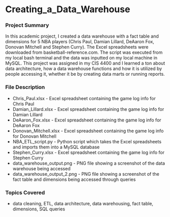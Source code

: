 # Creating_a_Data_Warehouse

### Project Summary

In this academic project, I created a data warehouse with a fact table and dimensions for 5 NBA players (Chris Paul, Damian Lillard, DeAaron Fox, Donovan Mitchell and Stephen Curry). The Excel spreadsheets were downloaded from basketball-reference.com. The script was executed from my local bash terminal and the data was inputted on my local machine in MySQL. This project was assigned in my CIS 4400 and I learned a ton about data architecture, how a data warehouse functions and how it is utilized by people accessing it, whether it be by creating data marts or running reports.



### File Description

- Chris_Paul.xlsx - Excel spreadsheet containing the game log info for Chris Paul
- Damian_Lillard.xlsx - Excel spreadsheet containing the game log info for Damian Lillard 
- DeAaron_Fox.xlsx - Excel spreadsheet containing the game log info for DeAaron Fox 
- Donovan_Mitchell.xlsx - Excel spreadsheet containing the game log info for Donovan Mitchell 
- NBA_ETL_script.py - Python script which takes the Excel spreadsheets and imports them into a MySQL database 
- Stephen_Curry.xlsx - Excel spreadsheet containing the game log info for Stephen Curry 
- data_warehouse_output.png - PNG file showing a screenshot of the data warehouse being accessed
- data_warehouse_output_2.png - PNG file showing a screenshot of the fact table and dimensions being accessed through queries


### Topics Covered 

- data cleaning, ETL, data architecture, data warehousing, fact table, dimensions, SQL queries
